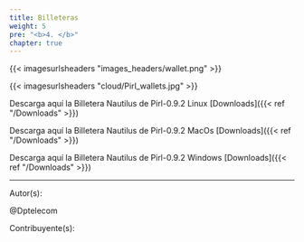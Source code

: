 ```yaml
---
title: Billeteras
weight: 5
pre: "<b>4. </b>"
chapter: true
---
```


{{< imagesurlsheaders "images_headers/wallet.png"  >}}

{{< imagesurlsheaders "cloud/Pirl_wallets.jpg" >}}



Descarga aquí la Billetera Nautilus de Pirl-0.9.2 Linux [Downloads]({{< ref "/Downloads" >}})


Descarga aquí la Billetera Nautilus de Pirl-0.9.2 MacOs [Downloads]({{< ref "/Downloads" >}})


Descarga aquí la Billetera Nautilus de Pirl-0.9.2 Windows [Downloads]({{< ref "/Downloads" >}})




---
Autor(s):

@Dptelecom


Contribuyente(s):
